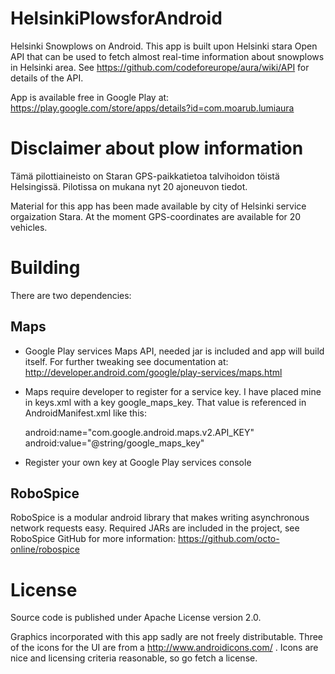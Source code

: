 HelsinkiPlowsforAndroid
=======================

Helsinki Snowplows on Android. This app is built upon Helsinki stara Open API that can be used to fetch almost real-time information about snowplows in Helsinki area. See https://github.com/codeforeurope/aura/wiki/API for details of the API. 

App is available free in Google Play at:
https://play.google.com/store/apps/details?id=com.moarub.lumiaura

Disclaimer about plow information
=================================

Tämä pilottiaineisto on Staran GPS-paikkatietoa talvihoidon töistä Helsingissä.  Pilotissa on mukana nyt 20 ajoneuvon tiedot.

Material for this app has been made available by city of Helsinki service orgaization Stara. At the moment GPS-coordinates are available for 20 vehicles.

Building
========

There are two dependencies:

Maps
----

- Google Play services Maps API, needed jar is included and app will build itself. For further tweaking see documentation at: 
http://developer.android.com/google/play-services/maps.html
- Maps require developer to register for a service key. I have placed mine in keys.xml with a key google_maps_key. That value is referenced in AndroidManifest.xml like this: 

    android:name="com.google.android.maps.v2.API_KEY"
    android:value="@string/google_maps_key"

- Register your own key at Google Play services console

RoboSpice
---------

RoboSpice is a modular android library that makes writing asynchronous network requests easy. Required JARs are included in the project, see RoboSpice GitHub for more information:
https://github.com/octo-online/robospice

License
=======

Source code is published under Apache License version 2.0.

Graphics incorporated with this app sadly are not freely distributable. Three of the icons for the UI are from a http://www.androidicons.com/ . Icons are nice and licensing criteria reasonable, so go fetch a license. 




